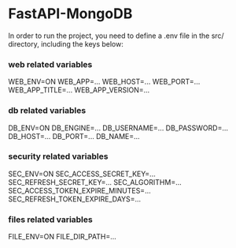 # FastAPI-MongoDB

In order to run the project, you need to define a .env file in the src/ directory, including the keys below:

### web related variables

WEB_ENV=ON
WEB_APP=...
WEB_HOST=...
WEB_PORT=...
WEB_APP_TITLE=...
WEB_APP_VERSION=...

### db related variables

DB_ENV=ON
DB_ENGINE=...
DB_USERNAME=...
DB_PASSWORD=...
DB_HOST=...
DB_PORT=...
DB_NAME=...

### security related variables

SEC_ENV=ON
SEC_ACCESS_SECRET_KEY=...
SEC_REFRESH_SECRET_KEY=...
SEC_ALGORITHM=...
SEC_ACCESS_TOKEN_EXPIRE_MINUTES=...
SEC_REFRESH_TOKEN_EXPIRE_DAYS=...

### files related variables

FILE_ENV=ON
FILE_DIR_PATH=...
